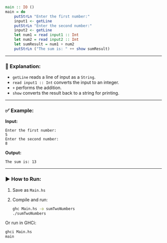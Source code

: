 ```haskell
main :: IO ()
main = do
    putStrLn "Enter the first number:"
    input1 <- getLine
    putStrLn "Enter the second number:"
    input2 <- getLine
    let num1 = read input1 :: Int
    let num2 = read input2 :: Int
    let sumResult = num1 + num2
    putStrLn ("The sum is: " ++ show sumResult)
```

---

### 🧠 Explanation:

* `getLine` reads a line of input as a `String`.
* `read input1 :: Int` converts the input to an integer.
* `+` performs the addition.
* `show` converts the result back to a string for printing.

---

### ✅ Example:

**Input:**

```
Enter the first number:
5
Enter the second number:
8
```

**Output:**

```
The sum is: 13
```

---

### ▶️ How to Run:

1. Save as `Main.hs`
2. Compile and run:

   ```bash
   ghc Main.hs -o sumTwoNumbers
   ./sumTwoNumbers
   ```

Or run in GHCi:

```bash
ghci Main.hs
main
